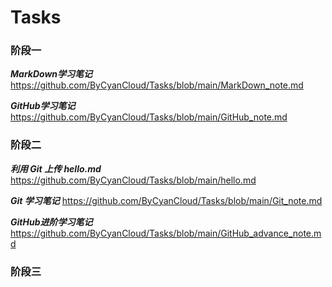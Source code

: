 # Tasks

### 阶段一

***MarkDown学习笔记***	https://github.com/ByCyanCloud/Tasks/blob/main/MarkDown_note.md

***GitHub学习笔记***	<https://github.com/ByCyanCloud/Tasks/blob/main/GitHub_note.md>

### 阶段二

***利用 Git 上传 hello.md***	<https://github.com/ByCyanCloud/Tasks/blob/main/hello.md>

***Git 学习笔记***	<https://github.com/ByCyanCloud/Tasks/blob/main/Git_note.md>

***GitHub进阶学习笔记***	<https://github.com/ByCyanCloud/Tasks/blob/main/GitHub_advance_note.md>

### 阶段三

